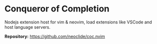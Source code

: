 # Conqueror of Completion

Nodejs extension host for vim & neovim, load extensions like VSCode and host language servers.

**Repository:** <https://github.com/neoclide/coc.nvim>

<!-- vim: set ft=markdown: -->